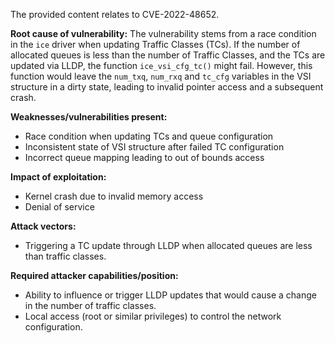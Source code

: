 The provided content relates to CVE-2022-48652.

**Root cause of vulnerability:**
The vulnerability stems from a race condition in the `ice` driver when updating Traffic Classes (TCs). If the number of allocated queues is less than the number of Traffic Classes, and the TCs are updated via LLDP, the function `ice_vsi_cfg_tc()` might fail. However, this function would leave the `num_txq`, `num_rxq` and `tc_cfg` variables in the VSI structure in a dirty state, leading to invalid pointer access and a subsequent crash.

**Weaknesses/vulnerabilities present:**
- Race condition when updating TCs and queue configuration
- Inconsistent state of VSI structure after failed TC configuration
- Incorrect queue mapping leading to out of bounds access

**Impact of exploitation:**
- Kernel crash due to invalid memory access
- Denial of service

**Attack vectors:**
- Triggering a TC update through LLDP when allocated queues are less than traffic classes.

**Required attacker capabilities/position:**
- Ability to influence or trigger LLDP updates that would cause a change in the number of traffic classes.
- Local access (root or similar privileges) to control the network configuration.